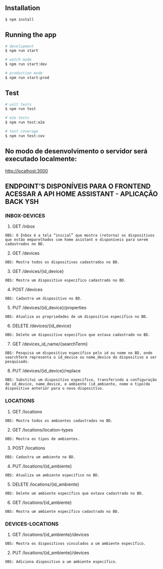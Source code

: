 ## Installation

```bash
$ npm install
```

## Running the app

```bash
# development
$ npm run start

# watch mode
$ npm run start:dev

# production mode
$ npm run start:prod
```

## Test

```bash
# unit tests
$ npm run test

# e2e tests
$ npm run test:e2e

# test coverage
$ npm run test:cov
```

## No modo de desenvolvimento o servidor será executado localmente:

[http://localhost:3000](http://localhost:3000)


## ENDPOINT’S DISPONÍVEIS PARA O FRONTEND ACESSAR A API HOME ASSISTANT - APLICAÇÃO BACK YSH

### INBOX-DEVICES    
1.	GET 
/inbox

`OBS: O Inbox é a tela “inicial” que mostra (retorna) os dispositivos que estão emparelhados com home asistant e disponíveis para serem cadastrados no BD.`
 
2.	GET
/devices

`OBS: Mostra todos os dispositivos cadastrados no BD.`

3.	GET
/devices/{id_device}

`OBS: Mostra um dispositivo específico cadastrado no BD.`
	
4.	POST
/devices

`OBS: Cadastra um dispositivo no BD.`

5.	PUT
/devices/{id_device}/properties

`OBS: Atualiza as propriedades de um dispositivo específico no BD.`

6.	DELETE
/devices/{id_device}

`OBS: Delete um dispositivo específico que estava cadastrado no BD.`

7.	GET
/devices_id_name/{searchTerm}

`OBS: Pesquisa um dispositivo específico pelo id ou nome no BD, onde searchTerm representa o id_device ou nome_device do dispositivo a ser pesquisado.`

8.	PUT
/devices/{id_device}/replace

`OBS: Substitui um dispositivo específico, transferindo a configuração de id_device, name_device, e ambiente (id_ambiente, nome e tipo)do dispositivo anterior para o novo dispositivo.`

### LOCATIONS 
1.	GET 
/locations

`OBS: Mostra todos os ambientes cadastrados no BD.`

2.	GET
/locations/location-types

`OBS: Mostra os tipos de ambientes.`
 	
3.	POST
/locations

`OBS: Cadastra um ambiente no BD.`

4.	PUT
/locations/{id_ambiente}

`OBS: Atualiza um ambiente específico no BD.`

5.	DELETE
/locations/{id_ambiente}

`OBS: Delete um ambiente específico que estava cadastrado no BD.`

6.	GET
/locations/{id_ambiente}

`OBS: Mostra um ambiente específico cadastrado no BD.`

### DEVICES-LOCATIONS 
1.	GET 
/locations/{id_ambiente}/devices

`OBS: Mostra os dispositivos vinculados a um ambiente específico.`

2.	PUT
/locations/{id_ambiente}/devices

`OBS: Adiciona dispositivo a um ambiente específico.`
